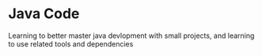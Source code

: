 # Java Code
Learning to better master java devlopment with small projects, and learning to use related tools and dependencies
